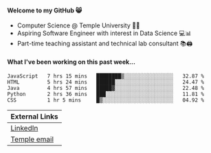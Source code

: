 #### Welcome to my GitHub 😸
  * Computer Science @ Temple University 🍒🦉
  * Aspiring Software Engineer with interest in Data Science 💻📊
  * Part-time teaching assistant and technical lab consultant 📚🖨️

#### What I've been working on this past week...
<!--START_SECTION:waka-->
```text
JavaScript   7 hrs 15 mins   ████████▒░░░░░░░░░░░░░░░░   32.87 % 
HTML         5 hrs 24 mins   ██████░░░░░░░░░░░░░░░░░░░   24.47 % 
Java         4 hrs 57 mins   █████▓░░░░░░░░░░░░░░░░░░░   22.48 % 
Python       2 hrs 36 mins   ███░░░░░░░░░░░░░░░░░░░░░░   11.81 % 
CSS          1 hr 5 mins     █▒░░░░░░░░░░░░░░░░░░░░░░░   04.92 % 
```
<!--END_SECTION:waka-->

| External Links | 
| -------------- | 
| [LinkedIn](https://linkedin.com/in/shullender) |
| [Temple email](mailto:stephull@temple.edu) |
